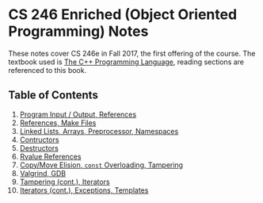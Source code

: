 # CS 246 Enriched (Object Oriented Programming) Notes

These notes cover CS 246e in Fall 2017, the first offering of the course. The textbook used is [The C++ Programming Language](http://www.stroustrup.com/4th.html),
reading sections are referenced to this book. 

## Table of Contents

1. [Program Input / Output, References](Notes/Notes_1.md)
1. [References, Make Files](Notes/Notes_2.md)
1. [Linked Lists, Arrays, Preprocessor, Namespaces](Notes/Notes_3.md)
1. [Contructors](Notes/Notes_4.md)
1. [Destructors](Notes/Notes_5.md)
1. [Rvalue References](Notes/Notes_6.md)
1. [Copy/Move Elision, `const` Overloading,  Tampering](Notes/Notes_7.md)
1. [Valgrind, GDB](Notes/Notes_8.md) 
1. [Tampering (cont.), Iterators](Notes/Notes_9.md)
1. [Iterators (cont.), Exceptions, Templates](Notes/Notes_10.md)
